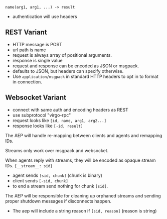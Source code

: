 
    name(arg1, arg1, ...) -> result

- authentication will use headers

## REST Variant

- HTTP message is POST
- url path is name
- request is always array of positional arguments.
- response is single value
- request and response can be encoded as JSON or msgpack.
- defaults to JSON, but headers can specify otherwise.
- Use `application/msgpack` in standard HTTP headers to 
  opt in to format in connection.

## Websocket Variant

- connect with same auth and encoding headers as REST
- use subprotocol "virgo-rpc"
- request looks like `[id, name, arg1, arg2...]`
- response looks like `[-id, result]`

The AEP will handle re-mapping between clients and agents 
and remapping IDs.

Streams only work over msgpack and websocket.

When agents reply with streams, they will be encoded as 
opaque stream IDs. `{__stream__: sid}`

- agent sends `[sid, chunk]` (chunk is binary)
- client sends `[-sid, chunk]`
- to end a stream send nothing for chunk `[sid]`.

The AEP will be responsible for cleaning up orphaned
streams and sending proper shutdown messages if
disconnects happen.

- The aep will include a string reason if `[sid, reason]` 
(reason is string)

